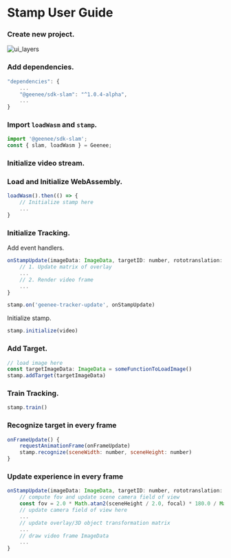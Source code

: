 # Stamp User Guide

### Create new project.

![ui_layers](https://eu-central-1-redbull-attachments-upload.geenee.io/attachments/7ca9f99b-92c5-4d74-9db8-c8f92bb1cfc2/fc78aa9b-be37-4fb6-973d-f73d2294aa30/ui_layers.png)

### Add dependencies.

```jsx
"dependencies": {
	...
	"@geenee/sdk-slam": "^1.0.4-alpha",
	...
}
```

### Import `loadWasm` and `stamp`.

```jsx
import '@geenee/sdk-slam';
const { slam, loadWasm } = Geenee;
```

### Initialize video stream.

### Load and Initialize WebAssembly.

```jsx
loadWasm().then(() => {
	// Initialize stamp here
	...
}
```

### Initialize Tracking.

Add event handlers.

```jsx
onStampUpdate(imageData: ImageData, targetID: number, rototranslation: [], focal: number) {
	// 1. Update matrix of overlay
	...
	// 2. Render video frame
	...
}

stamp.on('geenee-tracker-update', onStampUpdate)
```

Initialize stamp.

```jsx
stamp.initialize(video)
```

### Add Target.

```jsx
// load image here
const targetImageData: ImageData = someFunctionToLoadImage()
stamp.addTarget(targetImageData)
```

### Train Tracking.

```jsx
stamp.train()
```

### Recognize target in every frame

```jsx
onFrameUpdate() {
	requestAnimationFrame(onFrameUpdate)
	stamp.recognize(sceneWidth: number, sceneHeight: number)
}
```

### Update experience in every frame

```jsx
onStampUpdate(imageData: ImageData, targetID: number, rototranslation: [], focal: number) {
	// compute fov and update scene camera field of view
	const fov = 2.0 * Math.atan2(sceneHeight / 2.0, focal) * 180.0 / Math.PI
	// update camera field of view here
	...
	// update overlay/3D object transformation matrix
	...
	// draw video frame ImageData
	...
}
```
